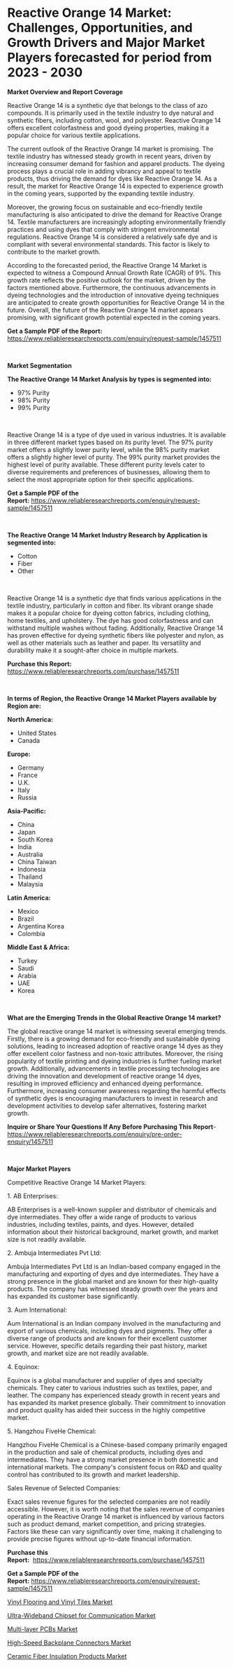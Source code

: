 <p><h1>Reactive Orange 14 Market: Challenges, Opportunities, and Growth Drivers and Major Market Players forecasted for period from 2023 - 2030</h1></p><p><strong>Market Overview and Report Coverage</strong></p>
<p><p>Reactive Orange 14 is a synthetic dye that belongs to the class of azo compounds. It is primarily used in the textile industry to dye natural and synthetic fibers, including cotton, wool, and polyester. Reactive Orange 14 offers excellent colorfastness and good dyeing properties, making it a popular choice for various textile applications.</p><p>The current outlook of the Reactive Orange 14 market is promising. The textile industry has witnessed steady growth in recent years, driven by increasing consumer demand for fashion and apparel products. The dyeing process plays a crucial role in adding vibrancy and appeal to textile products, thus driving the demand for dyes like Reactive Orange 14. As a result, the market for Reactive Orange 14 is expected to experience growth in the coming years, supported by the expanding textile industry.</p><p>Moreover, the growing focus on sustainable and eco-friendly textile manufacturing is also anticipated to drive the demand for Reactive Orange 14. Textile manufacturers are increasingly adopting environmentally friendly practices and using dyes that comply with stringent environmental regulations. Reactive Orange 14 is considered a relatively safe dye and is compliant with several environmental standards. This factor is likely to contribute to the market growth.</p><p>According to the forecasted period, the Reactive Orange 14 Market is expected to witness a Compound Annual Growth Rate (CAGR) of 9%. This growth rate reflects the positive outlook for the market, driven by the factors mentioned above. Furthermore, the continuous advancements in dyeing technologies and the introduction of innovative dyeing techniques are anticipated to create growth opportunities for Reactive Orange 14 in the future. Overall, the future of the Reactive Orange 14 market appears promising, with significant growth potential expected in the coming years.</p></p>
<p><strong>Get a Sample PDF of the Report:</strong> <a href="https://www.reliableresearchreports.com/enquiry/request-sample/1457511">https://www.reliableresearchreports.com/enquiry/request-sample/1457511</a></p>
<p>&nbsp;</p>
<p><strong>Market Segmentation</strong></p>
<p><strong>The Reactive Orange 14 Market Analysis by types is segmented into:</strong></p>
<p><ul><li>97% Purity</li><li>98% Purity</li><li>99% Purity</li></ul></p>
<p>&nbsp;</p>
<p><p>Reactive Orange 14 is a type of dye used in various industries. It is available in three different market types based on its purity level. The 97% purity market offers a slightly lower purity level, while the 98% purity market offers a slightly higher level of purity. The 99% purity market provides the highest level of purity available. These different purity levels cater to diverse requirements and preferences of businesses, allowing them to select the most appropriate option for their specific applications.</p></p>
<p><strong>Get a Sample PDF of the Report:</strong>&nbsp;<a href="https://www.reliableresearchreports.com/enquiry/request-sample/1457511">https://www.reliableresearchreports.com/enquiry/request-sample/1457511</a></p>
<p>&nbsp;</p>
<p><strong>The Reactive Orange 14 Market Industry Research by Application is segmented into:</strong></p>
<p><ul><li>Cotton</li><li>Fiber</li><li>Other</li></ul></p>
<p>&nbsp;</p>
<p><p>Reactive Orange 14 is a synthetic dye that finds various applications in the textile industry, particularly in cotton and fiber. Its vibrant orange shade makes it a popular choice for dyeing cotton fabrics, including clothing, home textiles, and upholstery. The dye has good colorfastness and can withstand multiple washes without fading. Additionally, Reactive Orange 14 has proven effective for dyeing synthetic fibers like polyester and nylon, as well as other materials such as leather and paper. Its versatility and durability make it a sought-after choice in multiple markets.</p></p>
<p><strong>Purchase this Report:</strong>&nbsp; <a href="https://www.reliableresearchreports.com/purchase/1457511">https://www.reliableresearchreports.com/purchase/1457511</a></p>
<p>&nbsp;</p>
<p><strong>In terms of Region, the Reactive Orange 14 Market Players available by Region are:</strong></p>
<p>
    <p> <strong> North America: </strong>
        <ul>
            <li>United States</li>
            <li>Canada</li>
        </ul>
        </p> 
    <p> <strong> Europe: </strong>
        <ul>
            <li>Germany</li>
            <li>France</li>
            <li>U.K.</li>
            <li>Italy</li>
            <li>Russia</li>
        </ul>
        </p> 
    <p> <strong> Asia-Pacific: </strong>
        <ul>
            <li>China</li>
            <li>Japan</li>
            <li>South Korea</li>
            <li>India</li>
            <li>Australia</li>
            <li>China Taiwan</li>
            <li>Indonesia</li>
            <li>Thailand</li>
            <li>Malaysia</li>
        </ul>
        </p> 
    <p> <strong> Latin America: </strong>
        <ul>
            <li>Mexico</li>
            <li>Brazil</li>
            <li>Argentina Korea</li>
            <li>Colombia</li>
        </ul>
        </p> 
    <p> <strong> Middle East & Africa: </strong>
        <ul>
            <li>Turkey</li>
            <li>Saudi</li>
            <li>Arabia</li>
            <li>UAE</li>
            <li>Korea</li>
        </ul>
    </p>
    </p>
<p>&nbsp;</p>
<p><strong>What are the Emerging Trends in the Global Reactive Orange 14 market?</strong></p>
<p><p>The global reactive orange 14 market is witnessing several emerging trends. Firstly, there is a growing demand for eco-friendly and sustainable dyeing solutions, leading to increased adoption of reactive orange 14 dyes as they offer excellent color fastness and non-toxic attributes. Moreover, the rising popularity of textile printing and dyeing industries is further fueling market growth. Additionally, advancements in textile processing technologies are driving the innovation and development of reactive orange 14 dyes, resulting in improved efficiency and enhanced dyeing performance. Furthermore, increasing consumer awareness regarding the harmful effects of synthetic dyes is encouraging manufacturers to invest in research and development activities to develop safer alternatives, fostering market growth.</p></p>
<p><strong>Inquire or Share Your Questions If Any Before Purchasing This Report</strong>- <a href="https://www.reliableresearchreports.com/enquiry/pre-order-enquiry/1457511">https://www.reliableresearchreports.com/enquiry/pre-order-enquiry/1457511</a></p>
<p>&nbsp;</p>
<p><strong>Major Market Players</strong></p>
<p><p>Competitive Reactive Orange 14 Market Players:</p><p>1. AB Enterprises:</p><p>   AB Enterprises is a well-known supplier and distributor of chemicals and dye intermediates. They offer a wide range of products to various industries, including textiles, paints, and dyes. However, detailed information about their historical background, market growth, and market size is not readily available.</p><p>2. Ambuja Intermediates Pvt Ltd:</p><p>   Ambuja Intermediates Pvt Ltd is an Indian-based company engaged in the manufacturing and exporting of dyes and dye intermediates. They have a strong presence in the global market and are known for their high-quality products. The company has witnessed steady growth over the years and has expanded its customer base significantly.</p><p>3. Aum International:</p><p>   Aum International is an Indian company involved in the manufacturing and export of various chemicals, including dyes and pigments. They offer a diverse range of products and are known for their excellent customer service. However, specific details regarding their past history, market growth, and market size are not readily available.</p><p>4. Equinox:</p><p>   Equinox is a global manufacturer and supplier of dyes and specialty chemicals. They cater to various industries such as textiles, paper, and leather. The company has experienced steady growth in recent years and has expanded its market presence globally. Their commitment to innovation and product quality has aided their success in the highly competitive market.</p><p>5. Hangzhou FiveHe Chemical:</p><p>   Hangzhou FiveHe Chemical is a Chinese-based company primarily engaged in the production and sale of chemical products, including dyes and intermediates. They have a strong market presence in both domestic and international markets. The company's consistent focus on R&D and quality control has contributed to its growth and market leadership.</p><p>Sales Revenue of Selected Companies:</p><p>Exact sales revenue figures for the selected companies are not readily accessible. However, it is worth noting that the sales revenue of companies operating in the Reactive Orange 14 market is influenced by various factors such as product demand, market competition, and pricing strategies. Factors like these can vary significantly over time, making it challenging to provide precise figures without up-to-date financial information.</p></p>
<p><strong>Purchase this Report:</strong>&nbsp;&nbsp;<a href="https://www.reliableresearchreports.com/purchase/1457511">https://www.reliableresearchreports.com/purchase/1457511</a></p>
<p></p>
<p><strong>Get a Sample PDF of the Report:</strong>&nbsp;<a href="https://www.reliableresearchreports.com/enquiry/request-sample/1457511">https://www.reliableresearchreports.com/enquiry/request-sample/1457511</a></p>
<p><p><a href="https://medium.com/@javiermante/vinyl-flooring-and-vinyl-tiles-market-trends-and-market-analysis-forecasted-for-period-2023-2030-d811ad5f842e">Vinyl Flooring and Vinyl Tiles Market</a></p><p><a href="https://www.linkedin.com/pulse/ultra-wideband-chipset-communication-market-size-growth-z7uve/">Ultra-Wideband Chipset for Communication Market</a></p><p><a href="https://www.linkedin.com/pulse/multi-layer-pcbs-market-size-share-global-analysis-dmybc/">Multi-layer PCBs Market</a></p><p><a href="https://github.com/ChiragRP21/Market-Research-Report-List-1/blob/main/high-speed-backplane-connectors-market.md">High-Speed Backplane Connectors Market</a></p><p><a href="https://medium.com/@laneygibson1991/ceramic-fiber-insulation-products-market-insights-into-market-cagr-market-trends-and-growth-3f1ebb93ddc1">Ceramic Fiber Insulation Products Market</a></p></p>